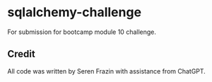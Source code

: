 # sqlalchemy-challenge

For submission for bootcamp module 10 challenge.

## Credit

All code was written by Seren Frazin with assistance from ChatGPT.
